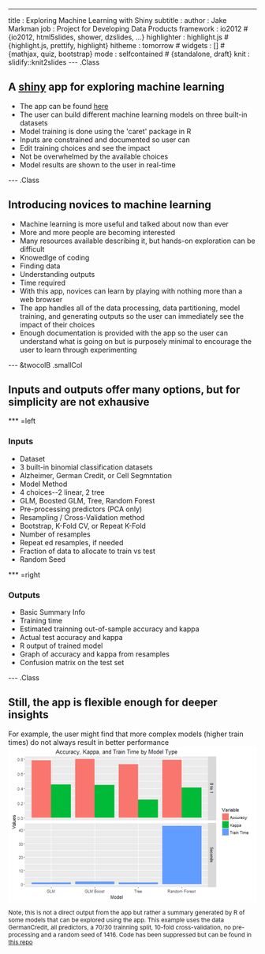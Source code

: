 ---
title       : Exploring Machine Learning with Shiny
subtitle    : 
author      : Jake Markman
job         : Project for Developing Data Products
framework   : io2012        # {io2012, html5slides, shower, dzslides, ...}
highlighter : highlight.js  # {highlight.js, prettify, highlight}
hitheme     : tomorrow      # 
widgets     : []            # {mathjax, quiz, bootstrap}
mode        : selfcontained # {standalone, draft}
knit        : slidify::knit2slides
--- .Class

## A [shiny](http://www.shinyapps.io/) app for exploring machine learning  

-  The app can be found [here](https://jmmark.shinyapps.io/exploreML/)  
-  The user can build different machine learning models on three built-in datasets  
-  Model training is done using the 'caret' package in R  
-  Inputs are constrained and documented so user can  
  -  Edit training choices and see the impact
  -  Not be overwhelmed by the available choices
-  Model results are shown to the user in real-time  



--- .Class

## Introducing novices to machine learning  

-  Machine learning is more useful and talked about now than ever
-  More and more people are becoming interested
-  Many resources available describing it, but hands-on exploration can be difficult
  -  Knowedlge of coding
  -  Finding data
  -  Understanding outputs  
  -  Time required  
-  With this app, novices can learn by playing with nothing more than a web browser
-  The app handles all of the data processing, data partitioning, model training, and generating outputs so the user can immediately see the impact of their choices
-  Enough documentation is provided with the app so the user can understand what is going on but is purposely minimal to encourage the user to learn through experimenting

---  &twocolB .smallCol

## Inputs and outputs offer many options, but for simplicity are not exhausive  

***  =left

 
### Inputs

-  Dataset
  -  3 built-in binomial classification datasets
  -  Alzheimer, German Credit, or Cell Segmntation
-  Model Method
  -  4 choices--2 linear, 2 tree
  -  GLM, Boosted GLM, Tree, Random Forest
-  Pre-processing predictors (PCA only)
-  Resampling / Cross-Validation method
  -  Bootstrap, K-Fold CV, or Repeat K-Fold
  -  Number of resamples
  -  Repeat ed resamples, if needed
-  Fraction of data to allocate to train vs test
-  Random Seed

***  =right
  
### Outputs

-  Basic Summary Info
  -  Training time
  -  Estimated trainning out-of-sample accuracy and kappa
  -  Actual test accuracy and kappa
-  R output of trained model
-  Graph of accuracy and kappa from resamples
-  Confusion matrix on the test set

--- .Class

## Still, the app is flexible enough for deeper insights  

For example, the user might find that more complex models (higher train times) do not always result in better performance
<img src="assets/fig/unnamed-chunk-1-1.png" title="plot of chunk unnamed-chunk-1" alt="plot of chunk unnamed-chunk-1" style="display: block; margin: auto;" />

<p style="font-size:12px">Note, this is not a direct output from the app but rather a summary generated by R of some models that can be explored using the app.  This example uses the data GermanCredit, all predictors, a 70/30 trainning split, 10-fold cross-validation, no pre-processing and a random seed of 1416.  Code has been suppressed but can be found in <a href="https://github.com/jmmark/DevDataProducts" target="_blank">this repo</a></p>

